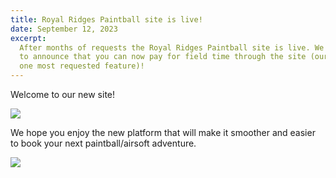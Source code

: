 ```yaml
---
title: Royal Ridges Paintball site is live!
date: September 12, 2023
excerpt:
  After months of requests the Royal Ridges Paintball site is live. We are happy
  to announce that you can now pay for field time through the site (our number
  one most requested feature)!
---
```


Welcome to our new site!

![](/paintball.jpg)

We hope you enjoy the new platform that will make it smoother and easier to book your next paintball/airsoft adventure.

![](/paintball.jpeg)

